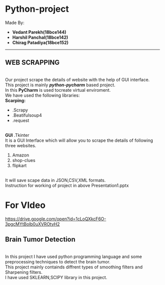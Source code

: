 # Python-project
Made By:
<b><ul>
<li>Vedant Parekh(18bce144)
<li>Harshil Panchal(18bce142)
<li>Chirag Patadiya(18bce152)
</ul></b>
<hr>
<h2>WEB SCRAPPING</h2>
<br> Our project scrape the details of website with the help  of GUI interface.
<br>This project is mainly <b><i>python-pycharm</b></i> based project.
<br> In this <b>PyCharm</b> is used tocreate virtual enviroment.
<br>We have used the following libraries:
<br><b>Scarping:</b>
      <ul>
      <li>.Scrapy
      <li>.Beatifulsoup4
      <li>.request</ul>
<br><b>GUI</b>
      .Tkinter
<br>It is a GUI Interface which will allow you to scrape the details of following three websites.
  <ol><li>Amazon
  <li>shop-clues
  <li>flipkart</ol>
<br>It will save scape data in JSON,CSV,XML formats.
<br>Instruction for working of project in above Presentation1.pptx
<h1>For VIdeo</h1>
<a href="https://drive.google.com/drive/u/1/folders/1cLoQXkcF6O-3pgcMYtBolb0uXVROtyH2">https://drive.google.com/open?id=1cLoQXkcF6O-3pgcMYtBolb0uXVROtyH2</a>
<h2> Brain Tumor Detection</h2>
<br> In this project I have used python programming language and some preprocessing techniques to detect the brain tumor.
<br>This project mainly containds diffrent types of smoothing filters and Sharpening filters.
<br> I have used  SKLEARN,SCIPY library in this project.
